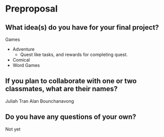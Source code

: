 # Preproposal

## What idea(s) do you have for your final project?
Games
- Adventure
  - Quest like tasks, and rewards for completing quest.
- Comical
- Word Games

## If you plan to collaborate with one or two classmates, what are their names?

Juliah Tran
Alan Bounchanavong

## Do you have any questions of your own?
Not yet

